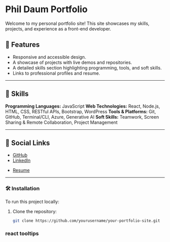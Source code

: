 # Phil Daum Portfolio

Welcome to my personal portfolio site! This site showcases my skills, projects, and experience as a front-end developer.

## 🌟 Features
- Responsive and accessible design.
- A showcase of projects with live demos and repositories.
- A detailed skills section highlighting programming, tools, and soft skills.
- Links to professional profiles and resume.

---

## 📄 Skills

**Programming Languages:** JavaScript
**Web Technologies:** React, Node.js, HTML, CSS, RESTful APIs, Bootstrap, WordPress
**Tools & Platforms:** Git, GitHub, Terminal/CLI, Azure, Generative AI
**Soft Skills:** Teamwork, Screen Sharing & Remote Collaboration, Project Management

---

## 🔗 Social Links

- [GitHub](https://github.com/PhillipDaum)
- [LinkedIn](https://linkedin.com/in/daumphil)
<!-- add resume link (this site once deployed) figure out how to do this in react -->
- [Resume](https://yourresume.com)
---

### 🛠 Installation
<!-- this can become instructions if they want to edit it at use it as their portfolio -->
<!-- add prerequisites, node -->
To run this project locally:
1. Clone the repository:
   ```bash
   git clone https://github.com/yourusername/your-portfolio-site.git


### react tooltips